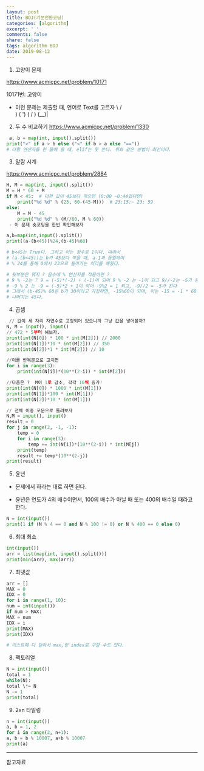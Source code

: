 ```yaml
---
layout: post
title: BOJ(기분전환코딩)
categories: [algorithm]
excerpt: ' '
comments: false
share: false
tags: algorithm BOJ
date: 2019-08-12
---
```


1. 고양이 문제

https://www.acmicpc.net/problem/10171

10171번: 고양이

- 이런 문제는 제출할 때, 언어로 Text를 고르자
  \ /\
   ) ( ')
  ( / )
  \(\_\_)|
  ​

2. 두 수 비교하기
   https://www.acmicpc.net/problem/1330

```python
 a, b = map(int, input().split())
print(">" if a > b else ("<" if b > a else "=="))
# 다항 연산자를 한 줄에 쓸 때, elif는 못 쓴다. 위와 같은 방법이 최선이다.
```

3. 알람 시계

https://www.acmicpc.net/problem/2884

```python
H, M = map(int, input().split())
M = H * 60 + M
if M < 45:  # 더한 값이 45보다 작으면 (0:00 ~0:44였다면)
    print("%d %d" % (23, 60-(45-M)))  # 23:15:~ 23: 59
else:
    M = M - 45
    print("%d %d" % (M//60, M % 60))
 - 이 문제 숏코딩을 한번 확인해보자

a,b=map(int,input().split())
print((a-(b<45))%24,(b-45)%60)

# b<45는 True다. 그리고 이는 정수로 1이다. 따라서
# (a-(b<45))는 b가 45보다 작을 때, a-1과 동일하며
# % 24를 통해 0에서 23으로 돌아가는 처리를 해줬다.

# 뒷부분은 뭐지 ? 음수에 % 연산자를 적용하면 ?
# 9 % -2는 ? 9 = (-5)*(-2) + (-1)이 되어 9 % -2 는 -1이 되고 9//-2는 -5가 된다
# -9 % 2 는 -9 = (-5)*2 + 1이 되어 -9%2 = 1 되고, -9//2 = -5가 된다
# 그래서 (b-45)% 60은 b가 30이라고 가정하면, -15%60이 되며, 이는 -15 = -1 * 60 + 45가 된다.
# 나머지는 45다.
```

4. 곱셈

```python
 // 값이 세 자리 자연수로 고정되어 있으니까 그냥 값을 넣어볼까?
N, M = input(), input()
// 472 * 5부터 해보자.
print(int(N[0]) * 100 * int(M[2])) // 2000
print(int(N[1])*10 * int(M[2])) // 350
print(int(N[2])*1 * int(M[2])) // 10

//이를 반복문으로 고치면
for i in range(3):
    print(int(N[i])*(10**(2-i)) * int(M[2]))

//다음은 ?  M이 1로 감소, 각각 10씩 증가!
print(int(N[0]) * 1000 * int(M[1]))
print(int(N[1])*100 * int(M[1]))
print(int(N[2])*10 * int(M[1]))

// 전체 이중 포문으로 돌려보자
N,M = input(), input()
result = 0
for j in range(2, -1, -1):
    temp = 0
    for i in range(3):
        temp += int(N[i])*(10**(2-i)) * int(M[j])
    print(temp)
    result += temp*(10**(2-j))
print(result)
```

5.  윤년

- 문제에서 하라는 대로 하면 된다.

- 윤년은 연도가 4의 배수이면서, 100의 배수가 아닐 때 또는 400의 배수일 때라고 한다.

```python
N = int(input())
print(1 if (N % 4 == 0 and N % 100 != 0) or N % 400 == 0 else 0)
```

6.  최대 최소

```python
int(input())
arr = list(map(int, input().split()))
print(min(arr), max(arr))
```

7.  최댓값

```python
arr = []
MAX = 0
IDX = 0
for i in range(1, 10):
num = int(input())
if num > MAX:
MAX = num
IDX = i
print(MAX)
print(IDX)

# 리스트에 다 담아서 max,랑 index로 구할 수도 있다.
```

8.  팩토리얼

```python
N = int(input())
total = 1
while(N):
total \*= N
N -= 1
print(total)
```

9.  2xn 타일링

```python
n = int(input())
a, b = 1, 2
for i in range(2, n+1):
a, b = b % 10007, a+b % 10007
print(a)
```

---

참고자료
